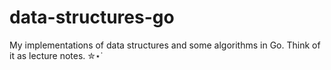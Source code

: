 # data-structures-go
My implementations of data structures and some algorithms in Go. Think of it as lecture notes. ✮⋆˙
